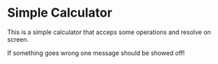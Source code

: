# Simple Calculator

This is a simple calculator that acceps some operations and resolve on screen.

If something goes wrong one message should be showed off!